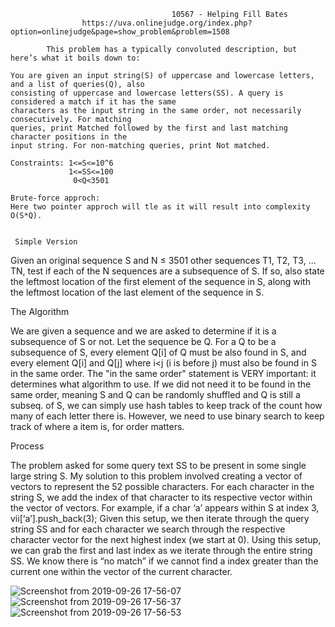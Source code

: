                                         10567 - Helping Fill Bates
                    https://uva.onlinejudge.org/index.php?option=onlinejudge&page=show_problem&problem=1508

            This problem has a typically convoluted description, but here’s what it boils down to:

    You are given an input string(S) of uppercase and lowercase letters, and a list of queries(Q), also 
    consisting of uppercase and lowercase letters(SS). A query is considered a match if it has the same 
    characters as the input string in the same order, not necessarily consecutively. For matching 
    queries, print Matched followed by the first and last matching character positions in the 
    input string. For non-matching queries, print Not matched.

    Constraints: 1<=S<=10^6
                 1<=SS<=100
                  0<Q<3501

    Brute-force approch:
    Here two pointer approch will tle as it will result into complexity O(S*Q).


     Simple Version

Given an original sequence S and N ≤ 3501 other sequences T1, T2, T3, ... TN, test if each of the N sequences
 are a subsequence of S. If so, also state the leftmost location of the first element of the sequence in S, 
 along with the leftmost location of the last element of the sequence in S.


  The Algorithm

We are given a sequence and we are asked to determine if it is a subsequence of S or not. Let the sequence be Q. 
For a Q to be a subsequence of S, every element Q[i] of Q must be also found in S, and every element Q[i] and 
Q[j] where i<j (i is before j) must also be found in S in the same order.
The "in the same order" statement is VERY important: it determines what algorithm to use. If we did not need 
it to be found in the same order, meaning S and Q can be randomly shuffled and Q is still a subseq. of S, we 
can simply use hash tables to keep track of the count how many of each letter there is. However, we need to 
use binary search to keep track of where a item is, for order matters.

Process

The problem asked for some query text SS to be present in some single large string S. My solution to this 
problem involved creating a vector of vectors to represent the 52 possible characters. For each character 
in the string S, we add the index of that character to its respective vector within the vector of vectors. 
For example, if a char ‘a’ appears within S at index 3, vii[‘a’].push_back(3); Given this setup, we then
 iterate through the query string SS and for each character we search through the respective character 
 vector for the next highest index (we start at 0). Using this setup, we can grab the first and last 
 index as we iterate through the entire string SS. We know there is “no match” if we cannot find a 
 index greater than the current one within the vector of the current character.




![Screenshot from 2019-09-26 17-56-07](https://user-images.githubusercontent.com/42641241/65689943-a253fd00-e08b-11e9-8db1-895e6294214c.png)
![Screenshot from 2019-09-26 17-56-37](https://user-images.githubusercontent.com/42641241/65689957-a97b0b00-e08b-11e9-8fb5-599600eb4ed8.png)
![Screenshot from 2019-09-26 17-56-53](https://user-images.githubusercontent.com/42641241/65689966-ad0e9200-e08b-11e9-9533-3842539bf680.png)


    
